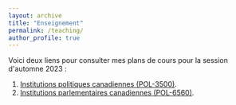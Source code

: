 ```yaml
---
layout: archive
title: "Enseignement"
permalink: /teaching/
author_profile: true
---
```


Voici deux liens pour consulter mes plans de cours pour la session d'automne 2023 : 
1. [Institutions politiques canadiennes (POL-3500)](https://github.com/jf-godbout/jf-godbout.github.io/blob/master/files/syllabus%20POL-3500-2023.pdf).
2. [Institutions parlementaires canadiennes (POL-6560)](https://github.com/jf-godbout/jf-godbout.github.io/blob/master/files/POL-6560-A2023.pdf).
